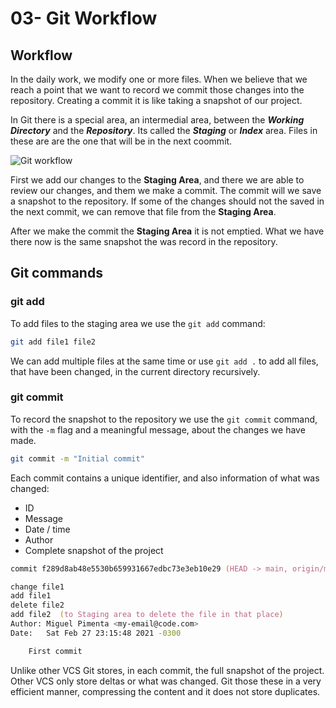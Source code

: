 # 03- Git Workflow

## Workflow

In the daily work, we modify one or more files. When we believe that we reach a point that we want to record we commit those changes into the repository. Creating a commit it is like taking a snapshot of our project.

In Git there is a special area, an intermedial area, between the ***Working Directory*** and the ***Repository***. Its called the ***Staging*** or ***Index*** area. Files in these are are the one that will be in the next coommit.

![Git workflow](./images/03-01.png "Git workflow")

First we add our changes to the **Staging Area**, and there we are able to review our changes, and them we make a commit. The commit will we save a snapshot to the repository. If some of the changes should not the saved in the next commit, we can remove that file from the **Staging Area**.

After we make the commit the **Staging Area** it is not emptied. What we have there now is the same snapshot the was record in the repository.

## Git commands

### git add

To add files to the staging area we use the `git add` command:

```zsh
git add file1 file2
```

We can add multiple files at the same time or use `git add .` to add all files, that have been changed, in the current directory recursively.

### git commit

To record the snapshot to the repository we use the `git commit` command, with the `-m` flag and a meaningful message, about the changes we have made.

```zsh
git commit -m "Initial commit"
```

Each commit contains a unique identifier, and also information of what was changed:

- ID
- Message
- Date / time
- Author
- Complete snapshot of the project

```zsh
commit f289d8ab48e5530b659931667edbc73e3eb10e29 (HEAD -> main, origin/main)

change file1
add file1
delete file2
add file2  (to Staging area to delete the file in that place)
Author: Miguel Pimenta <my-email@code.com>
Date:   Sat Feb 27 23:15:48 2021 -0300

    First commit
```

Unlike other VCS Git stores, in each commit, the full snapshot of the project. Other VCS only store deltas or what was changed. Git those these in a very efficient manner, compressing the content and it does not store duplicates.
